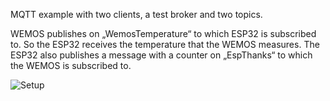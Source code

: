 MQTT example with two clients, a test broker and two topics.

WEMOS publishes on „WemosTemperature“ to which
ESP32 is subscribed to. So the ESP32 receives
the temperature that the WEMOS measures.
The ESP32 also publishes a message with a counter on „EspThanks“ 
to which the WEMOS is subscribed to. 

![Setup](setup.png)